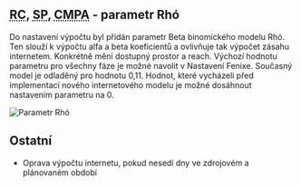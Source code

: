 ﻿---
categories: [fenix]
layout: fenix
---
## <abbr title="Reachové křivky">RC</abbr>, <abbr title="Strategický plán">SP</abbr>, <abbr title="Crossmediální postanalýza">CMPA</abbr> - parametr Rhó

Do nastavení výpočtu byl přidán parametr Beta binomického modelu Rhó. Ten slouží k výpočtu alfa a beta koeficientů a ovlivňuje tak výpočet zásahu internetem. Konkrétně mění dostupný prostor a reach.
Výchozí hodnotu parametru pro všechny fáze je možné navolit v Nastavení Fenixe. Současný model je odladěný pro hodnotu 0,11. Hodnot, které vycházeli před implementací nového internetového modelu je 
možné dosáhnout nastavením parametru na 0.
   
![Parametr Rhó]({{site.url}}/data/rho.png "Parametr Rhó")
 
## Ostatní
<ul>
<li>Oprava výpočtu internetu, pokud nesedí dny ve zdrojovém a plánovaném období</li>
</ul>






 

